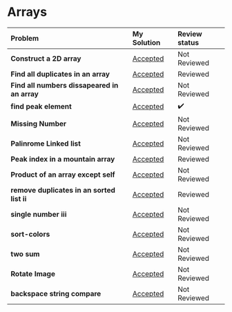 # Arrays
| Problem | My Solution | Review status |
| :-- | :-- | :-- |
| **Construct a 2D array** | [Accepted](solutions/202.%20Happy%20Number.md) | Not Reviewed |
| **Find all duplicates in an array** | [Accepted](solutions/202.%20Happy%20Number.md) | Reviewed |
| **Find all numbers dissapeared in an array** | [Accepted](solutions/202.%20Happy%20Number.md) | Not Reviewed |
| **find peak element** | [Accepted](solutions/202.%20Happy%20Number.md) | :heavy_check_mark: |
| **Missing Number** | [Accepted](solutions/202.%20Happy%20Number.md) | Not Reviewed |
| **Palinrome Linked list** | [Accepted](solutions/202.%20Happy%20Number.md) | Not Reviewed |
| **Peak index in a mountain array** | [Accepted](solutions/202.%20Happy%20Number.md) | Reviewed |
| **Product of an array except self** | [Accepted](solutions/202.%20Happy%20Number.md) | Not Reviewed |
| **remove duplicates in an sorted list ii** | [Accepted](solutions/202.%20Happy%20Number.md) | Reviewed |
| **single number iii** | [Accepted](solutions/202.%20Happy%20Number.md) | Not Reviewed |
| **sort-colors** | [Accepted](solutions/202.%20Happy%20Number.md) | Not Reviewed |
| **two sum** | [Accepted](solutions/202.%20Happy%20Number.md) | Not Reviewed |
| **Rotate Image** | [Accepted](solutions/202.%20Happy%20Number.md) | Not Reviewed |
| **backspace string compare** | [Accepted](solutions/202.%20Happy%20Number.md) | Not Reviewed |



